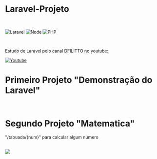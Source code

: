 # Laravel-Projeto
<br>

![Laravel](https://img.shields.io/badge/Laravel-FF2D20?style=for-the-badge&logo=laravel&logoColor=white)
![Node](https://img.shields.io/badge/Node.js-43853D?style=for-the-badge&logo=node.js&logoColor=white)
![PHP](https://img.shields.io/badge/PHP-777BB4?style=for-the-badge&logo=php&logoColor=white)

<br>

Estudo de Laravel pelo canal DFILITTO no youtube:

[![Youtube](https://img.shields.io/badge/YouTube-FF0000?style=for-the-badge&logo=youtube&logoColor=white)](https://www.youtube.com/watch?v=z1kkWw2hptI&list=PLfvOpw8k80Wph98P15-_Gkc7uMaUgYY2D)

# Primeiro Projeto "Demonstração do Laravel"
<br>

# Segundo Projeto "Matematica"
 "/tabuada/{num}" para calcular algum número 
  
  <br>
<img src="https://user-images.githubusercontent.com/60629168/157442942-f821a59d-57bc-4d3a-bea8-d3c85c3ebd28.png">

